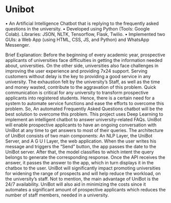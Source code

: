 # Unibot

•	An Artificial Intelligence Chatbot that is replying to the frequently asked questions in the university.
•	Developed using Python (Tools: Google Colab). Libraries: JSON, NLTK, Tensorflow, Flask, Twilio.
•	Implemented two GUIs: a Web App (using HTML, CSS, JS, and Python) and WhatsApp Messenger.

Brief Explanation:
Before the beginning of every academic year, prospective applicants of universities face difficulties in getting the information   needed about,  universities.
On the other side, universities also face challenges in improving the user experience and providing 7x24 support. Serving customers without delay is the key to providing a good service in any university.
The exhaustion felt by the university’s Staff, as well as the time and money wasted, contribute to the aggravation of this problem. Quick communication is critical for any university to transform prospective applicants into registered students. Hence, there is a certain need for a system to automate service functions and ease the efforts to overcome this problem. So, An automated Frequently Asked Questions chatbot will be the best solution to overcome this problem.
This project uses Deep Learning to implement an intelligent chatbot to answer university-related FAQs.
UniBot will enable prospective applicants to have an ongoing conversation with UniBot at any time to get answers to most of their queries.
The architecture of UniBot consists of two main components: An NLP Layer, the UniBot Server, and A G U I Layer, the web application.
When the user writes his message and triggers the “Send” button, the app passes the date to the UniBot server. After that, the model classifies to which intent the query belongs to generate the corresponding response. Once the API receives the answer, it passes the answer to the app, which in turn displays it in the chatbox to the user.
UniBot will significantly impact promoting universities for widening the range of prospects and will help reduce the workload, on the university’s staff. Not to mention, the main advantage of UniBot is the 24/7 availability. UniBot will also aid in minimizing the costs since it automates a significant amount of prospective applicants which reduces the number of staff members, needed in a university.
